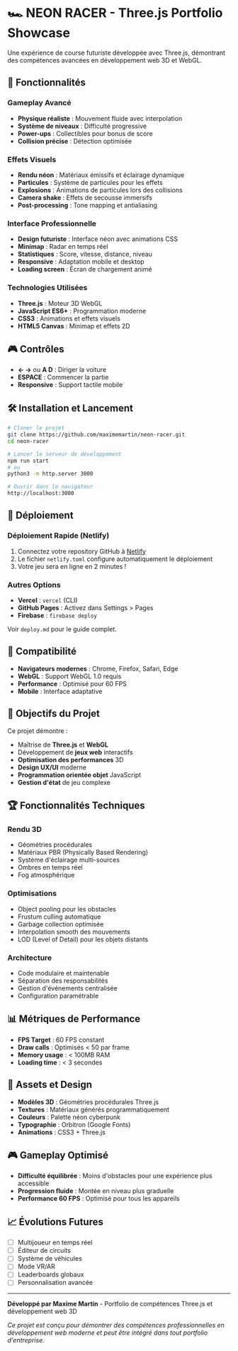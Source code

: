 # 🏎️ NEON RACER - Three.js Portfolio Showcase

Une expérience de course futuriste développée avec Three.js, démontrant des compétences avancées en développement web 3D et WebGL.

## 🚀 Fonctionnalités

### Gameplay Avancé
- **Physique réaliste** : Mouvement fluide avec interpolation
- **Système de niveaux** : Difficulté progressive
- **Power-ups** : Collectibles pour bonus de score
- **Collision précise** : Détection optimisée

### Effets Visuels
- **Rendu néon** : Matériaux émissifs et éclairage dynamique
- **Particules** : Système de particules pour les effets
- **Explosions** : Animations de particules lors des collisions
- **Camera shake** : Effets de secousse immersifs
- **Post-processing** : Tone mapping et antialiasing

### Interface Professionnelle
- **Design futuriste** : Interface néon avec animations CSS
- **Minimap** : Radar en temps réel
- **Statistiques** : Score, vitesse, distance, niveau
- **Responsive** : Adaptation mobile et desktop
- **Loading screen** : Écran de chargement animé

### Technologies Utilisées
- **Three.js** : Moteur 3D WebGL
- **JavaScript ES6+** : Programmation moderne
- **CSS3** : Animations et effets visuels
- **HTML5 Canvas** : Minimap et effets 2D

## 🎮 Contrôles

- **← →** ou **A D** : Diriger la voiture
- **ESPACE** : Commencer la partie
- **Responsive** : Support tactile mobile

## 🛠️ Installation et Lancement

```bash
# Cloner le projet
git clone https://github.com/maximemartin/neon-racer.git
cd neon-racer

# Lancer le serveur de développement
npm run start
# ou
python3 -m http.server 3000

# Ouvrir dans le navigateur
http://localhost:3000
```

## 🚀 Déploiement

### Déploiement Rapide (Netlify)
1. Connectez votre repository GitHub à [Netlify](https://netlify.com)
2. Le fichier `netlify.toml` configure automatiquement le déploiement
3. Votre jeu sera en ligne en 2 minutes !

### Autres Options
- **Vercel** : `vercel` (CLI)
- **GitHub Pages** : Activez dans Settings > Pages
- **Firebase** : `firebase deploy`

Voir `deploy.md` pour le guide complet.

## 📱 Compatibilité

- **Navigateurs modernes** : Chrome, Firefox, Safari, Edge
- **WebGL** : Support WebGL 1.0 requis
- **Performance** : Optimisé pour 60 FPS
- **Mobile** : Interface adaptative

## 🎯 Objectifs du Projet

Ce projet démontre :
- Maîtrise de **Three.js** et **WebGL**
- Développement de **jeux web** interactifs
- **Optimisation des performances** 3D
- **Design UX/UI** moderne
- **Programmation orientée objet** JavaScript
- **Gestion d'état** de jeu complexe

## 🏆 Fonctionnalités Techniques

### Rendu 3D
- Géométries procédurales
- Matériaux PBR (Physically Based Rendering)
- Système d'éclairage multi-sources
- Ombres en temps réel
- Fog atmosphérique

### Optimisations
- Object pooling pour les obstacles
- Frustum culling automatique
- Garbage collection optimisée
- Interpolation smooth des mouvements
- LOD (Level of Detail) pour les objets distants

### Architecture
- Code modulaire et maintenable
- Séparation des responsabilités
- Gestion d'événements centralisée
- Configuration paramétrable

## 📊 Métriques de Performance

- **FPS Target** : 60 FPS constant
- **Draw calls** : Optimisés < 50 par frame
- **Memory usage** : < 100MB RAM
- **Loading time** : < 3 secondes

## 🎨 Assets et Design

- **Modèles 3D** : Géométries procédurales Three.js
- **Textures** : Matériaux générés programmatiquement
- **Couleurs** : Palette néon cyberpunk
- **Typographie** : Orbitron (Google Fonts)
- **Animations** : CSS3 + Three.js

## 🎮 Gameplay Optimisé

- **Difficulté équilibrée** : Moins d'obstacles pour une expérience plus accessible
- **Progression fluide** : Montée en niveau plus graduelle
- **Performance 60 FPS** : Optimisé pour tous les appareils

## 📈 Évolutions Futures

- [ ] Multijoueur en temps réel
- [ ] Éditeur de circuits
- [ ] Système de véhicules
- [ ] Mode VR/AR
- [ ] Leaderboards globaux
- [ ] Personnalisation avancée

---

**Développé par Maxime Martin** - Portfolio de compétences Three.js et développement web 3D

*Ce projet est conçu pour démontrer des compétences professionnelles en développement web moderne et peut être intégré dans tout portfolio d'entreprise.*
